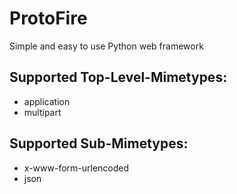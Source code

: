# ProtoFire
Simple and easy to use Python web framework

## Supported Top-Level-Mimetypes:
 - application
 - multipart
## Supported Sub-Mimetypes:
 - x-www-form-urlencoded
 - json
